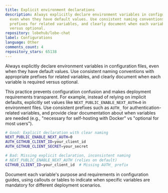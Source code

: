 ```yaml
---
title: Explicit environment declarations
description: Always explicitly declare environment variables in configuration files,
  even when they have default values. Use consistent naming conventions with appropriate
  prefixes for related variables, and clearly document when each variable is required
  versus optional.
repository: lobehub/lobe-chat
label: Configurations
language: Other
comments_count: 4
repository_stars: 65138
---
```


Always explicitly declare environment variables in configuration files, even when they have default values. Use consistent naming conventions with appropriate prefixes for related variables, and clearly document when each variable is required versus optional.

This practice prevents configuration confusion and makes deployment requirements transparent. For example, instead of relying on implicit defaults, explicitly set values like `NEXT_PUBLIC_ENABLE_NEXT_AUTH=0` in environment files. Use consistent prefixes such as `AUTH_` for authentication-related variables, and provide clear documentation about when variables are needed (e.g., "necessary for self-hosting with Docker" vs "optional for most users").

```bash
# Good: Explicit declaration with clear naming
NEXT_PUBLIC_ENABLE_NEXT_AUTH=0
AUTH_GITHUB_CLIENT_ID=your_client_id
AUTH_GITHUB_CLIENT_SECRET=your_secret

# Bad: Missing explicit declaration, inconsistent naming
# NEXT_PUBLIC_ENABLE_NEXT_AUTH (relies on default)
GITHUB_CLIENT_ID=your_client_id  # Missing AUTH_ prefix
```

Document each variable's purpose and requirements in configuration guides, using callouts or tables to indicate when specific variables are mandatory for different deployment scenarios.